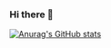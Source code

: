 ### Hi there 👋

[![Anurag's GitHub stats](https://github-readme-stats.vercel.app/api?username=golden014)](https://github.com/anuraghazra/github-readme-stats)
